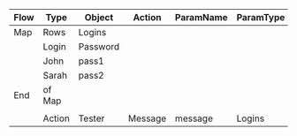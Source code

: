 | Flow | Type   | Object   | Action  | ParamName | ParamType | ParamValue |
| ---- | ------ | -------- | ------- | --------- | --------- | ---------- |
| Map  | Rows   | Logins   |         |           |           |            |
|      | Login  | Password |         |           |           |            |
|      | John   | pass1    |         |           |           |            |
|      | Sarah  | pass2    |         |           |           |            |
| End  | of Map |          |         |           |           |            |
|      |        |          |         |           |           |            |
|      | Action | Tester   | Message | message   | Logins    | Password   |
